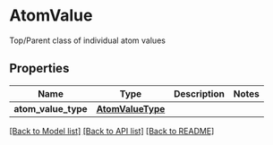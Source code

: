 # AtomValue

Top/Parent class of individual atom values

## Properties
Name | Type | Description | Notes
------------ | ------------- | ------------- | -------------
**atom_value_type** | [**AtomValueType**](AtomValueType.md) |  | 

[[Back to Model list]](../README.md#documentation-for-models) [[Back to API list]](../README.md#documentation-for-api-endpoints) [[Back to README]](../README.md)


